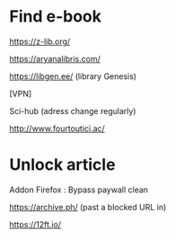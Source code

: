# Find e-book
https://z-lib.org/

https://aryanalibris.com/

https://libgen.ee/ (library Genesis)


[VPN]

Sci-hub (adress change regularly)

http://www.fourtoutici.ac/


# Unlock article
Addon Firefox : Bypass paywall clean

https://archive.ph/ (past a blocked URL in)

https://12ft.io/
